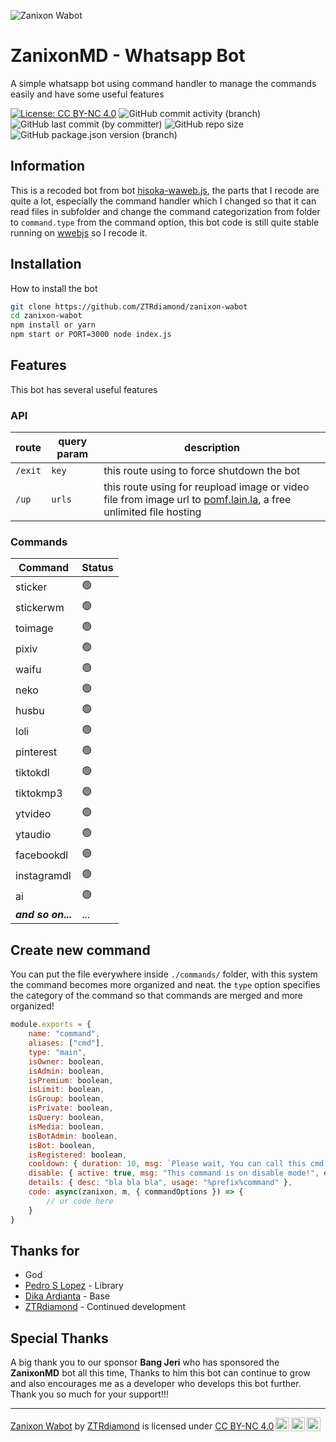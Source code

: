 ![Zanixon Wabot](https://pomf2.lain.la/f/z2o65gj.png)

# ZanixonMD - Whatsapp Bot

A simple whatsapp bot using command handler to manage the commands easily and have some useful features

[![License: CC BY-NC 4.0](https://img.shields.io/badge/License-CC_BY--NC_4.0-lightgrey.svg?style=for-the-badge)](https://creativecommons.org/licenses/by-nc/4.0/) ![GitHub commit activity (branch)](https://img.shields.io/github/commit-activity/t/ZTRdiamond/zanixon-wabot?logo=github&cacheSeconds=12000&style=for-the-badge) ![GitHub last commit (by committer)](https://img.shields.io/github/last-commit/ZTRdiamond/zanixon-wabot?style=for-the-badge) ![GitHub repo size](https://img.shields.io/github/repo-size/ZTRdiamond/zanixon-wabot?logo=github&style=for-the-badge&link=https%3A%2F%2Fgithub.com%2FZTRdiamond%2Fzanixon-wabot) ![GitHub package.json version (branch)](https://img.shields.io/github/package-json/v/ZTRdiamond/zanixon-wabot/main?style=for-the-badge&logo=github)


## Information

This is a recoded bot from bot [hisoka-waweb.js](https://github.com/Hisoka-Morrou/hisoka-waweb.js), the parts that I recode are quite a lot, especially the command handler which I changed so that it can read files in subfolder and change the command categorization from folder to `command.type` from the command option, this bot code is still quite stable running on [wwebjs](https://github.com/pedroslopez/whatsapp-web.js) so I recode it.
## Installation

How to install the bot

```bash
git clone https://github.com/ZTRdiamond/zanixon-wabot
cd zanixon-wabot
npm install or yarn
npm start or PORT=3000 node index.js
```
    
## Features

This bot has several useful features

### API
|route|query param|description|
|---|---|---|
|`/exit`|`key`|this route using to force shutdown the bot|
|`/up`|`urls`|this route using for reupload image or video file from image url to [pomf.lain.la](https://pomf.lain.la), a free unlimited file hosting|

### Commands
|Command|Status|
|---|---|
|sticker|🟢|
|stickerwm|🟢|
|toimage|🟢|
|pixiv|🟢|
|waifu|🟢|
|neko|🟢|
|husbu|🟢|
|loli|🟢|
|pinterest|🟢|
|tiktokdl|🟢|
|tiktokmp3|🟢|
|ytvideo|🟢|
|ytaudio|🟢|
|facebookdl|🟢|
|instagramdl|🟢|
|ai|🟢|
| ***and so on...*** |...|

## Create new command

You can put the file everywhere inside `./commands/` folder, with this system the command becomes more organized and neat. the `type` option specifies the category of the command so that commands are merged and more organized!

```javascript
module.exports = {
    name: "command",
    aliases: ["cmd"],
    type: "main",
    isOwner: boolean,
    isAdmin: boolean,
    isPremium: boolean,
    isLimit: boolean,
    isGroup: boolean,
    isPrivate: boolean,
    isQuery: boolean,
    isMedia: boolean,
    isBotAdmin: boolean,
    isBot: boolean,
    isRegistered: boolean,
    cooldown: { duration: 10, msg: `Please wait, You can call this cmd in {hour}h {min}m {sec}s again!` },
    disable: { active: true, msg: "This command is on disable mode!", emoji: "alert" },
    details: { desc: "bla bla bla", usage: "%prefix%command" },
    code: async(zanixon, m, { commandOptions }) => {
        // ur code here
    }
}
```
## Thanks for
- God
- [Pedro S Lopez](https://npmjs.com/package/whatsapp-web.js) - Library
- [Dika Ardianta](https://github.com/Hisoka-Morrou/hisoka-waweb.js) - Base
- [ZTRdiamond](https://github.com/ZTRdiamond) - Continued development

## Special Thanks
A big thank you to our sponsor **Bang Jeri** who has sponsored the **ZanixonMD** bot all this time, Thanks to him this bot can continue to grow and also encourages me as a developer who develops this bot further. Thank you so much for your support!!!

---
<p xmlns:cc="http://creativecommons.org/ns#" xmlns:dct="http://purl.org/dc/terms/"><a property="dct:title" rel="cc:attributionURL" href="https://github.com/ZTRdiamond/zanixon-wabot">Zanixon Wabot</a> by <a rel="cc:attributionURL dct:creator" property="cc:attributionName" href="https://github.com/ZTRdiamond">ZTRdiamond</a> is licensed under <a href="http://creativecommons.org/licenses/by-nc/4.0/?ref=chooser-v1" target="_blank" rel="license noopener noreferrer" style="display:inline-block;">CC BY-NC 4.0<img style="height:22px!important;margin-left:3px;vertical-align:text-bottom;" src="https://mirrors.creativecommons.org/presskit/icons/cc.svg?ref=chooser-v1"><img style="height:22px!important;margin-left:3px;vertical-align:text-bottom;" src="https://mirrors.creativecommons.org/presskit/icons/by.svg?ref=chooser-v1"><img style="height:22px!important;margin-left:3px;vertical-align:text-bottom;" src="https://mirrors.creativecommons.org/presskit/icons/nc.svg?ref=chooser-v1"></a></p>

